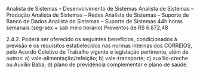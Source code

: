 Analista de Sistemas – Desenvolvimento de Sistemas Analista de Sistemas – Produção Analista de Sistemas – Redes Analista de Sistemas – Suporte de Banco de Dados Analista de Sistemas – Suporte de Sistemas
44h horas semanais (seg-sex + sab meio horário)
Proventos de R$ 6.872,48

2.4.2. Poderá ser oferecido os seguintes benefícios, condicionados à previsão e os requisitos estabelecidos nas normas internas dos CORREIOS, pelo Acordo Coletivo de Trabalho vigente e legislação pertinente, além de outros: 
	a) vale-alimentação/refeição; 
	b) vale-transporte; 
	c) auxílio-creche ou Auxílio Babá; 
	d) plano de previdência complementar e plano de saúde.

